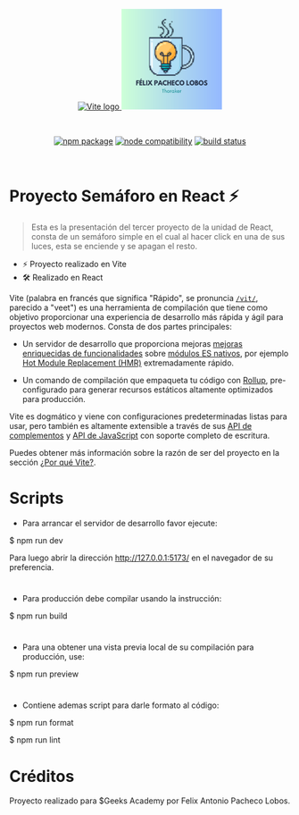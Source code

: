 <p align="center">
  <a href="https://vitejs.dev" target="_blank" rel="noopener noreferrer">
    <img width="180" src="https://vitejs.dev/logo.svg" alt="Vite logo">
  </a>
  <a href="https://vitejs.dev" target="_blank" rel="noopener noreferrer">
    <img width="180" src="src\assets\logo.svg" alt="Vite logo">
  </a>
</p>
<br/>
<p align="center">
  <a href="https://npmjs.com/package/vite"><img src="https://img.shields.io/npm/v/vite.svg" alt="npm package"></a>
  <a href="https://nodejs.org/en/about/releases/"><img src="https://img.shields.io/node/v/vite.svg" alt="node compatibility"></a>
  <a href="https://github.com/vitejs/vite/actions/workflows/ci.yml"><img src="https://github.com/vitejs/vite/actions/workflows/ci.yml/badge.svg?branch=main" alt="build status"></a>
</p>
<br/>

# Proyecto Semáforo en React ⚡

> Esta es la presentación del tercer proyecto de la unidad de React, consta de un semáforo simple en el cual al hacer click en una de sus luces, esta se enciende y se apagan el resto.

- ⚡️ Proyecto realizado en Vite
- 🛠️ Realizado en React

Vite (palabra en francés que significa "Rápido", se pronuncia [`/vit/`](https://cdn.jsdelivr.net/gh/vitejs/vite@main/docs/public/vite.mp3), parecido a "veet") es una herramienta de compilación que tiene como objetivo proporcionar una experiencia de desarrollo más rápida y ágil para proyectos web modernos. Consta de dos partes principales:

- Un servidor de desarrollo que proporciona mejoras [mejoras enriquecidas de funcionalidades](https://es.vitejs.dev/guide/features.html) sobre [módulos ES nativos](https://developer.mozilla.org/es-US/docs/Web/JavaScript/Guide/Modules), por ejemplo [Hot Module Replacement (HMR)](https://vitejs.dev/guide/features.html#hot-module-replacement) extremadamente rápido.

- Un comando de compilación que empaqueta tu código con [Rollup](https://rollupjs.org), pre-configurado para generar recursos estáticos altamente optimizados para producción.

Vite es dogmático y viene con configuraciones predeterminadas listas para usar, pero también es altamente extensible a través de sus [API de complementos](https://es.vitejs.dev/guide/api-plugin.html) y [API de JavaScript](https://es.vitejs.dev/guide/api-javascript.html) con soporte completo de escritura.

Puedes obtener más información sobre la razón de ser del proyecto en la sección [¿Por qué Vite?](https://es.vitejs.dev).

# Scripts

- Para arrancar el servidor de desarrollo favor ejecute:

$ npm run dev

Para luego abrir la dirección http://127.0.0.1:5173/ en el navegador de su preferencia.

#

- Para producción debe compilar usando la instrucción:

$ npm run build

#

- Para una obtener una vista previa local de su compilación para producción, use:

$ npm run preview

#

- Contiene ademas script para darle formato al código:

$ npm run format

$ npm run lint

#

# Créditos

Proyecto realizado para $Geeks Academy por Felix Antonio Pacheco Lobos.
